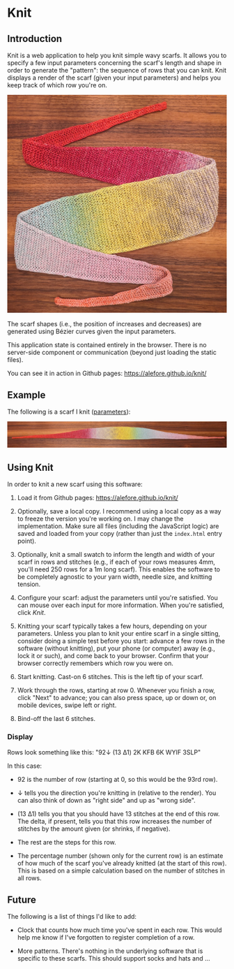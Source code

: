# Knit

## Introduction

Knit is a web application to help you knit simple wavy scarfs.
It allows you to specify a few input parameters
concerning the scarf's length and shape
in order to generate the "pattern":
the sequence of rows that you can knit.
Knit displays a render of the scarf
(given your input parameters)
and helps you keep track of which row you're on.

![Sample scarf](images/000.jpg)

The scarf shapes (i.e., the position of increases and decreases)
are generated using Bézier curves given the input parameters.

This application state is contained entirely in the browser.
There is no server-side component or communication
(beyond just loading the static files).

You can see it in action in Github pages:
https://alefore.github.io/knit/

## Example

The following is a scarf I knit ([parameters](https://alefore.github.io/knit/#TotalLength=654&CenterWidth=26&Shape=Thin)):

![Sample scarf](images/001.jpg)

## Using Knit

In order to knit a new scarf using this software:

1. Load it from Github pages:
   https://alefore.github.io/knit/

1. Optionally, save a local copy.
   I recommend using a local copy
   as a way to freeze the version you're working on.
   I may change the implementation.
   Make sure all files (including the JavaScript logic) are saved
   and loaded from your copy
   (rather than just the `index.html` entry point).

1. Optionally, knit a small swatch to inform
   the length and width of your scarf in rows and stitches
   (e.g., if each of your rows measures 4mm,
   you'll need 250 rows for a 1m long scarf).
   This enables the software to be completely agnostic to your
   yarn width, needle size, and knitting tension.

1. Configure your scarf:
   adjust the parameters until you're satisfied.
   You can mouse over each input for more information.
   When you're satisfied, click *Knit*.

1. Knitting your scarf typically takes a few hours,
   depending on your parameters.
   Unless you plan to knit your entire scarf in a single sitting,
   consider doing a simple test before you start:
   advance a few rows in the software (without knitting),
   put your phone (or computer) away (e.g., lock it or such),
   and come back to your browser.
   Confirm that your browser correctly remembers which row you were on.

1. Start knitting.
   Cast-on 6 stitches.
   This is the left tip of your scarf.

1. Work through the rows, starting at row 0.
   Whenever you finish a row, click "Next" to advance;
   you can also press space, up or down or,
   on mobile devices, swipe left or right.

1. Bind-off the last 6 stitches.

### Display

Rows look something like this: "92↓ (13 Δ1) 2K KFB 6K WYIF 3SLP"

In this case:

* 92 is the number of row (starting at 0, so this would be the 93rd row).

* ↓ tells you the direction you're knitting in
  (relative to the render).
  You can also think of down as "right side"
  and up as "wrong side".

* (13 Δ1) tells you that you should have 13 stitches at the end of this row.
  The delta, if present, tells you that this row increases
  the number of stitches by the amount given
  (or shrinks, if negative).

* The rest are the steps for this row.

* The percentage number (shown only for the current row)
  is an estimate of how much of the scarf you've already knitted
  (at the start of this row).
  This is based on a simple calculation
  based on the number of stitches in all rows.

## Future

The following is a list of things I'd like to add:

* Clock that counts how much time you've spent in each row.
  This would help me know if I've forgotten to register completion of a row.

* More patterns.
  There's nothing in the underlying software that is specific to these scarfs.
  This should support socks and hats and …
